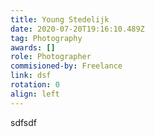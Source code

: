 ```yaml
---
title: Young Stedelijk
date: 2020-07-20T19:16:10.489Z
tag: Photography
awards: []
role: Photographer
commisioned-by: Freelance
link: dsf
rotation: 0
align: left
---
```

sdfsdf